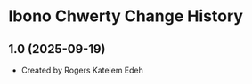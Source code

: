 Ibono Chwerty Change History
====================

1.0 (2025-09-19)
----------------
* Created by Rogers Katelem Edeh

